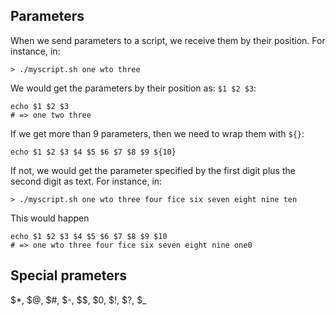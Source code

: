 ## Parameters

When we send parameters to a script, we receive them by their position. For instance, in:

```
> ./myscript.sh one wto three
```
We would get the parameters by their position as: `$1 $2 $3`:

```
echo $1 $2 $3
# => one two three
```

If we get more than 9 parameters, then we need to wrap them with `${}`:

```
echo $1 $2 $3 $4 $5 $6 $7 $8 $9 ${10}
```

If not, we would get the parameter specified by the first digit plus the second digit as text. For instance, in:

```
> ./myscript.sh one wto three four fice six seven eight nine ten
```

This would happen
```
echo $1 $2 $3 $4 $5 $6 $7 $8 $9 $10
# => one wto three four fice six seven eight nine one0
```

## Special prameters

$*, $@, $#, $-, $$, $0, $!, $?, $_
